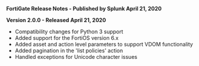 **FortiGate Release Notes - Published by Splunk April 21, 2020**


**Version 2.0.0 - Released April 21, 2020**

* Compatibility changes for Python 3 support
* Added support for the FortiOS version 6.x
* Added asset and action level parameters to support VDOM functionality
* Added pagination in the 'list policies' action
* Handled exceptions for Unicode character issues
